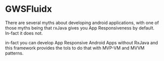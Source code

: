 GWSFluidx
=========

There are several myths about developing android applications, with one 
of those myths being that rxJava gives you App Responsiveness by default.
In-fact it does not.

in-fact you can develop App Responsive Android Apps without RxJava 
and this framework provides the tols to do that with MVP-VM and MVVM patterns.


